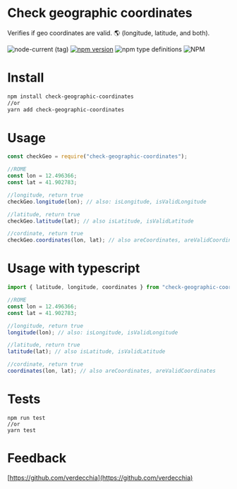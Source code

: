 # Check geographic coordinates

Verifies if geo coordinates are valid. 🌎 (longitude, latitude, and both).

![node-current (tag)](https://img.shields.io/node/v/check-geographic-coordinates/latest)
[![npm version](https://badge.fury.io/js/check-geographic-coordinates.svg)](https://badge.fury.io/js/check-geographic-coordinates)
![npm type definitions](https://img.shields.io/npm/types/check-geographic-coordinates)
![NPM](https://img.shields.io/npm/l/check-geographic-coordinates)
# Install

```sh
npm install check-geographic-coordinates
//or
yarn add check-geographic-coordinates
```

# Usage 

```js
const checkGeo = require("check-geographic-coordinates");

//ROME
const lon = 12.496366;
const lat = 41.902783;

//longitude, return true
checkGeo.longitude(lon); // also: isLongitude, isValidLongitude

//latitude, return true
checkGeo.latitude(lat); // also isLatitude, isValidLatitude

//cordinate, return true
checkGeo.coordinates(lon, lat); // also areCoordinates, areValidCoordinates
```



# Usage with typescript

```ts
import { latitude, longitude, coordinates } from "check-geographic-coordinates";

//ROME
const lon = 12.496366;
const lat = 41.902783;

//longitude, return true
longitude(lon); // also: isLongitude, isValidLongitude

//latitude, return true
latitude(lat); // also isLatitude, isValidLatitude

//cordinate, return true
coordinates(lon, lat); // also areCoordinates, areValidCoordinates
```

# Tests

```
npm run test
//or
yarn test
```

# Feedback

[https://github.com/verdecchia](https://github.com/verdecchia)

